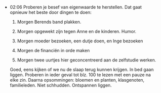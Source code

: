 - 02:06 Proberen je besef van eigenwaarde te herstellen. Dat gaat opnieuw het beste door dingen te doen:
  
  1. Morgen Berends band plakken.
  
  2. Morgen opgewekt zijn tegen Anne en de kinderen. Humor.
  
  3. Morgen moeder bezoeken, een dutje doen, en Inge bezoeken
  
  4. Morgen de financiën in orde maken
  
  5. Morgen twee uurtjes hier geconcentreerd aan de zelfstudie werken.
  
  Goed, eens kijken of we nu de slaap terug kunnen krijgen. In bed gaan liggen. Proberen in ieder geval tot blz. 100 te lezen met een pauze na elke zin. Daarna opsommingen: bloemen en planten, klasgenoten, familieleden. Niet schhudden. Ontspannen liggen.